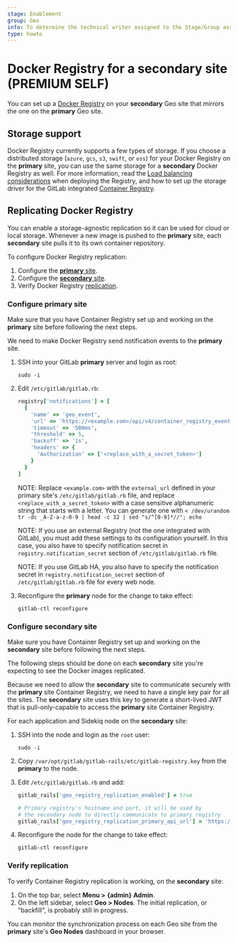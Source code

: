 ```yaml
---
stage: Enablement
group: Geo
info: To determine the technical writer assigned to the Stage/Group associated with this page, see https://about.gitlab.com/handbook/engineering/ux/technical-writing/#assignments
type: howto
---
```


# Docker Registry for a secondary site **(PREMIUM SELF)**

You can set up a [Docker Registry](https://docs.docker.com/registry/) on your
**secondary** Geo site that mirrors the one on the **primary** Geo site.

## Storage support

Docker Registry currently supports a few types of storage. If you choose a
distributed storage (`azure`, `gcs`, `s3`, `swift`, or `oss`) for your Docker
Registry on the **primary** site, you can use the same storage for a **secondary**
Docker Registry as well. For more information, read the
[Load balancing considerations](https://docs.docker.com/registry/deploying/#load-balancing-considerations)
when deploying the Registry, and how to set up the storage driver for the GitLab
integrated [Container Registry](../../packages/container_registry.md#use-object-storage).

## Replicating Docker Registry

You can enable a storage-agnostic replication so it
can be used for cloud or local storage. Whenever a new image is pushed to the
**primary** site, each **secondary** site pulls it to its own container
repository.

To configure Docker Registry replication:

1. Configure the [**primary** site](#configure-primary-site).
1. Configure the [**secondary** site](#configure-secondary-site).
1. Verify Docker Registry [replication](#verify-replication).

### Configure **primary** site

Make sure that you have Container Registry set up and working on
the **primary** site before following the next steps.

We need to make Docker Registry send notification events to the
**primary** site.

1. SSH into your GitLab **primary** server and login as root:

   ```shell
   sudo -i
   ```

1. Edit `/etc/gitlab/gitlab.rb`:

   ```ruby
   registry['notifications'] = [
     {
       'name' => 'geo_event',
       'url' => 'https://<example.com>/api/v4/container_registry_event/events',
       'timeout' => '500ms',
       'threshold' => 5,
       'backoff' => '1s',
       'headers' => {
         'Authorization' => ['<replace_with_a_secret_token>']
       }
     }
   ]
   ```

   NOTE:
   Replace `<example.com>` with the `external_url` defined in your primary site's `/etc/gitlab/gitlab.rb` file, and
   replace `<replace_with_a_secret_token>` with a case sensitive alphanumeric string
   that starts with a letter. You can generate one with `< /dev/urandom tr -dc _A-Z-a-z-0-9 | head -c 32 | sed "s/^[0-9]*//"; echo`

   NOTE:
   If you use an external Registry (not the one integrated with GitLab), you must add
   these settings to its configuration yourself. In this case, you also have to specify
   notification secret in `registry.notification_secret` section of
   `/etc/gitlab/gitlab.rb` file.

   NOTE:
   If you use GitLab HA, you also have to specify
   the notification secret in `registry.notification_secret` section of
   `/etc/gitlab/gitlab.rb` file for every web node.

1. Reconfigure the **primary** node for the change to take effect:

   ```shell
   gitlab-ctl reconfigure
   ```

### Configure **secondary** site

Make sure you have Container Registry set up and working on
the **secondary** site before following the next steps.

The following steps should be done on each **secondary** site you're
expecting to see the Docker images replicated.

Because we need to allow the **secondary** site to communicate securely with
the **primary** site Container Registry, we need to have a single key
pair for all the sites. The **secondary** site uses this key to
generate a short-lived JWT that is pull-only-capable to access the
**primary** site Container Registry.

For each application and Sidekiq node on the **secondary** site:

1. SSH into the node and login as the `root` user:

   ```shell
   sudo -i
   ```

1. Copy `/var/opt/gitlab/gitlab-rails/etc/gitlab-registry.key` from the **primary** to the node.

1. Edit `/etc/gitlab/gitlab.rb` and add:

   ```ruby
   gitlab_rails['geo_registry_replication_enabled'] = true
   
   # Primary registry's hostname and port, it will be used by
   # the secondary node to directly communicate to primary registry
   gitlab_rails['geo_registry_replication_primary_api_url'] = 'https://primary.example.com:5050/' 
   ```

1. Reconfigure the node for the change to take effect:

   ```shell
   gitlab-ctl reconfigure
   ```

### Verify replication

To verify Container Registry replication is working, on the **secondary** site:

1. On the top bar, select **Menu >** **{admin}** **Admin**.
1. On the left sidebar, select **Geo > Nodes**.
   The initial replication, or "backfill", is probably still in progress.

You can monitor the synchronization process on each Geo site from the **primary** site's **Geo Nodes** dashboard in your browser.
